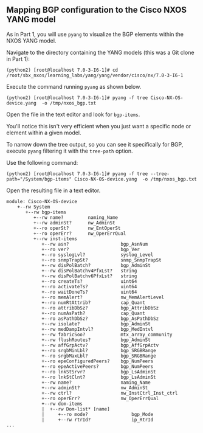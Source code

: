## Mapping BGP configuration to the Cisco NXOS YANG model

As in Part 1, you will use `pyang` to visualize the BGP elements within the NXOS YANG model.  

Navigate to the directory containing the YANG models (this was a Git clone in Part 1):

``` shell
(python2) [root@localhost 7.0-3-I6-1]# cd /root/sbx_nxos/learning_labs/yang/yang/vendor/cisco/nx/7.0-3-I6-1

```

Execute the command running `pyang` as shown below.

``` shell
(python2) [root@localhost 7.0-3-I6-1]# pyang -f tree Cisco-NX-OS-device.yang  -o /tmp/nxos_bgp.txt

```

Open the file in the text editor and look for `bgp-items`.

You'll notice this isn't very efficient when you just want a specific node or element within a given model.

To narrow down the tree output, so you can see it specifically for BGP, execute `pyang` filtering it with the `tree-path` option.  

Use the following command:

``` shell
(python2) [root@localhost 7.0-3-I6-1]# pyang -f tree --tree-path="/System/bgp-items" Cisco-NX-OS-device.yang  -o /tmp/nxos_bgp.txt

```

Open the resulting file in a text editor.

``` shell
module: Cisco-NX-OS-device
    +--rw System
       +--rw bgp-items
          +--rw name?         naming_Name
          +--rw adminSt?      nw_AdminSt
          +--ro operSt?       nw_EntOperSt
          +--ro operErr?      nw_OperErrQual
          +--rw inst-items
             +--rw asn?                   bgp_AsnNum
             +--ro ver?                   bgp_Ver
             +--ro syslogLvl?             syslog_Level
             +--ro snmpTrapSt?            snmp_SnmpTrapSt
             +--rw disPolBatch?           bgp_AdminSt
             +--rw disPolBatchv4PfxLst?   string
             +--rw disPolBatchv6PfxLst?   string
             +--ro createTs?              uint64
             +--ro activateTs?            uint64
             +--ro waitDoneTs?            uint64
             +--ro memAlert?              nw_MemAlertLevel
             +--ro numRtAttrib?           cap_Quant
             +--ro attribDbSz?            bgp_AttribDbSz
             +--ro numAsPath?             cap_Quant
             +--ro asPathDbSz?            bgp_AsPathDbSz
             +--rw isolate?               bgp_AdminSt
             +--rw medDampIntvl?          bgp_MedIntvl
             +--rw fabricSoo?             mtx_array_community
             +--rw flushRoutes?           bgp_AdminSt
             +--rw affGrpActv?            bgp_AffGrpActv
             +--ro srgbMinLbl?            bgp_SRGBRange
             +--ro srgbMaxLbl?            bgp_SRGBRange
             +--ro epeConfiguredPeers?    bgp_NumPeers
             +--ro epeActivePeers?        bgp_NumPeers
             +--ro lnkStSrvr?             bgp_LsAdminSt
             +--ro lnkStClnt?             bgp_LsAdminSt
             +--rw name?                  naming_Name
             +--rw adminSt?               nw_AdminSt
             +--rw ctrl?                  nw_InstCtrl_Inst_ctrl
             +--ro operErr?               nw_OperErrQual
             +--rw dom-items
             |  +--rw Dom-list* [name]
             |     +--ro mode?                bgp_Mode
             |     +--rw rtrId?               ip_RtrId
...
```
